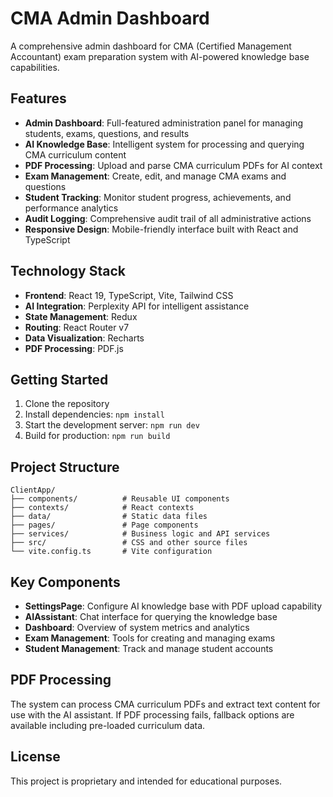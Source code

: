 # CMA Admin Dashboard

A comprehensive admin dashboard for CMA (Certified Management Accountant) exam preparation system with AI-powered knowledge base capabilities.

## Features

- **Admin Dashboard**: Full-featured administration panel for managing students, exams, questions, and results
- **AI Knowledge Base**: Intelligent system for processing and querying CMA curriculum content
- **PDF Processing**: Upload and parse CMA curriculum PDFs for AI context
- **Exam Management**: Create, edit, and manage CMA exams and questions
- **Student Tracking**: Monitor student progress, achievements, and performance analytics
- **Audit Logging**: Comprehensive audit trail of all administrative actions
- **Responsive Design**: Mobile-friendly interface built with React and TypeScript

## Technology Stack

- **Frontend**: React 19, TypeScript, Vite, Tailwind CSS
- **AI Integration**: Perplexity API for intelligent assistance
- **State Management**: Redux
- **Routing**: React Router v7
- **Data Visualization**: Recharts
- **PDF Processing**: PDF.js

## Getting Started

1. Clone the repository
2. Install dependencies: `npm install`
3. Start the development server: `npm run dev`
4. Build for production: `npm run build`

## Project Structure

```
ClientApp/
├── components/          # Reusable UI components
├── contexts/            # React contexts
├── data/                # Static data files
├── pages/               # Page components
├── services/            # Business logic and API services
├── src/                 # CSS and other source files
└── vite.config.ts       # Vite configuration
```

## Key Components

- **SettingsPage**: Configure AI knowledge base with PDF upload capability
- **AIAssistant**: Chat interface for querying the knowledge base
- **Dashboard**: Overview of system metrics and analytics
- **Exam Management**: Tools for creating and managing exams
- **Student Management**: Track and manage student accounts

## PDF Processing

The system can process CMA curriculum PDFs and extract text content for use with the AI assistant. If PDF processing fails, fallback options are available including pre-loaded curriculum data.

## License

This project is proprietary and intended for educational purposes.

